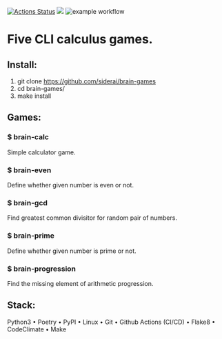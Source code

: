 [![Actions Status](https://github.com/siderai/python-project-lvl1/workflows/hexlet-check/badge.svg)](https://github.com/siderai/python-project-lvl1/actions) <a href="https://codeclimate.com/github/siderai/python-project-lvl1/maintainability"><img src="https://api.codeclimate.com/v1/badges/c8574923098dd1fdd82b/maintainability" /></a> ![example workflow](https://github.com/siderai/python-project-lvl1/actions/workflows/brain-games.yml/badge.svg)
# Five CLI calculus games.
## Install:
1. git clone https://github.com/siderai/brain-games
2. cd brain-games/
3. make install

## Games:

### $ brain-calc

Simple calculator game.

### $ brain-even

Define whether given number is even or not.

### $ brain-gcd

Find greatest common divisitor for random pair of numbers.

### $ brain-prime

Define whether given number is prime or not.
 
### $ brain-progression

Find the missing element of arithmetic progression.

## Stack:

Python3
• Poetry
• PyPI
• Linux
• Git
• Github Actions (CI/CD)
• Flake8
• CodeClimate
• Make
